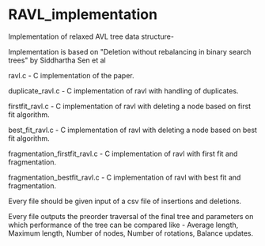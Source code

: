 # RAVL_implementation
Implementation of relaxed AVL tree data structure-

Implementation is based on "Deletion without rebalancing in binary search trees" 
by Siddhartha Sen et al

ravl.c - C implementation of the paper.

duplicate_ravl.c - C implementation of ravl with handling of duplicates.

firstfit_ravl.c - C implementation of ravl with deleting a node based on first fit algorithm.

best_fit_ravl.c - C implementation of ravl with deleting a node based on best fit algorithm.

fragmentation_firstfit_ravl.c - C implementation of ravl with first fit and fragmentation.

fragmentation_bestfit_ravl.c - C implementation of ravl with best fit and fragmentation.

Every file should be given input of a csv file of insertions and deletions.

Every file outputs the preorder traversal of the final tree and parameters on which
performance of the tree can be compared like - Average length, Maximum length, Number of nodes, 
Number of rotations, Balance updates.
